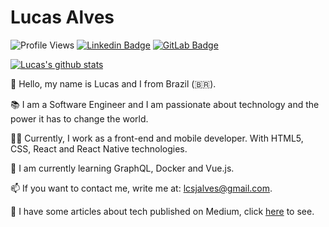 # Lucas Alves

![Profile Views](https://komarev.com/ghpvc/?username=lucalves&style=flat-square)
[![Linkedin Badge](https://img.shields.io/badge/-LinkedIn-blue?style=flat-square&logo=Linkedin&logoColor=white&link=https://www.linkedin.com/in/lucalves/)](https://www.linkedin.com/in/lucalves/)
[![GitLab Badge](https://img.shields.io/badge/-%20Gitlab-black?style=flat-square&logo=Gitlab)](https://gitlab.com/lucalves)

[![Lucas's github stats](https://github-readme-stats.vercel.app/api?username=lucalves&show_icons=true&theme=dark)](https://github.com/lucalves/github-readme-stats)

👋 Hello, my name is Lucas and I from Brazil (:brazil:).

📚 I am a Software Engineer and I am passionate about technology and the power it has to change the world. 

👨‍💻 Currently, I work as a front-end and mobile developer. With HTML5, CSS, React and React Native technologies.

🌱 I am currently learning GraphQL, Docker and Vue.js.

📫 If you want to contact me, write me at: lcsjalves@gmail.com.

📝 I have some articles about tech published on Medium, click [here](https://medium.com/@lucalves) to see.
